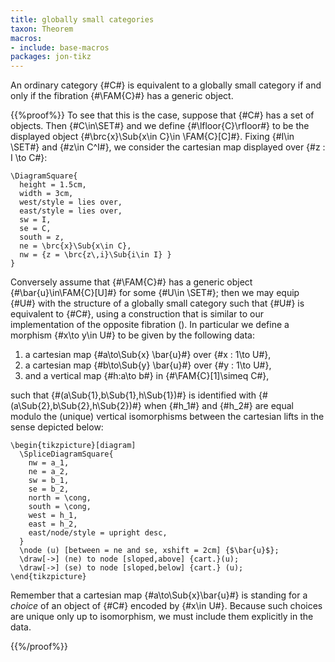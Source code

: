 ```yaml
---
title: globally small categories
taxon: Theorem
macros:
- include: base-macros
packages: jon-tikz
---
```


An ordinary category {#C#} is equivalent to a globally small category if and only if the fibration {#\FAM{C}#} has a generic object.

{{%proof%}}
To see that this is the case, suppose that {#C#} has a set of objects. Then
{#C\in\SET#} and we define {#\lfloor{C}\rfloor#} to be the displayed object
{#\brc{x}\Sub{x\in C}\in \FAM{C}[C]#}. Fixing {#I\in \SET#} and {#z\in C^I#}, we
consider the cartesian map displayed over {#z : I \to C#}:
```render-latex
\DiagramSquare{
  height = 1.5cm,
  width = 3cm,
  west/style = lies over,
  east/style = lies over,
  sw = I,
  se = C,
  south = z,
  ne = \brc{x}\Sub{x\in C},
  nw = {z = \brc{z\,i}\Sub{i\in I} }
}
```

Conversely assume that {#\FAM{C}#} has a generic object {#\bar{u}\in\FAM{C}[U]#}
for some {#U\in \SET#}; then we may equip {#U#} with the structure of a globally
small category such that {#U#} is equivalent to {#C#}, using a construction that is similar to our implementation of the opposite fibration ([](frct-000Q)). In particular we define a
morphism {#x\to y\in U#} to be given by the following data:

1. a cartesian map {#a\to\Sub{x} \bar{u}#} over {#x : 1\to U#},
2. a cartesian map {#b\to\Sub{y} \bar{u}#} over {#y : 1\to U#},
3. and a vertical map {#h:a\to b#} in {#\FAM{C}[1]\simeq C#},

such that {#(a\Sub{1},b\Sub{1},h\Sub{1})#} is identified with {#(a\Sub{2},b\Sub{2},h\Sub{2})#} when {#h_1#} and {#h_2#} are equal modulo the (unique) vertical isomorphisms between the cartesian lifts in the sense depicted below:

```render-latex
\begin{tikzpicture}[diagram]
  \SpliceDiagramSquare{
    nw = a_1,
    ne = a_2,
    sw = b_1,
    se = b_2,
    north = \cong,
    south = \cong,
    west = h_1,
    east = h_2,
    east/node/style = upright desc,
  }
  \node (u) [between = ne and se, xshift = 2cm] {$\bar{u}$};
  \draw[->] (ne) to node [sloped,above] {cart.}(u);
  \draw[->] (se) to node [sloped,below] {cart.} (u);
\end{tikzpicture}
```

Remember that a cartesian map {#a\to\Sub{x}\bar{u}#} is standing for a *choice*
of an object of {#C#} encoded by {#x\in U#}. Because such choices are unique only
up to isomorphism, we must include them explicitly in the data.

{{%/proof%}}
